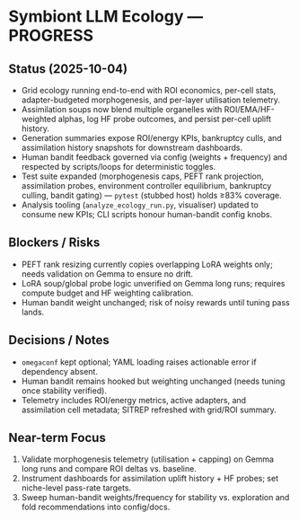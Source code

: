 # Symbiont LLM Ecology — PROGRESS

## Status (2025-10-04)
- Grid ecology running end-to-end with ROI economics, per-cell stats, adapter-budgeted morphogenesis, and per-layer utilisation telemetry.
- Assimilation soups now blend multiple organelles with ROI/EMA/HF-weighted alphas, log HF probe outcomes, and persist per-cell uplift history.
- Generation summaries expose ROI/energy KPIs, bankruptcy culls, and assimilation history snapshots for downstream dashboards.
- Human bandit feedback governed via config (weights + frequency) and respected by scripts/loops for deterministic toggles.
- Test suite expanded (morphogenesis caps, PEFT rank projection, assimilation probes, environment controller equilibrium, bankruptcy culling, bandit gating) — `pytest` (stubbed host) holds ≥83% coverage.
- Analysis tooling (`analyze_ecology_run.py`, visualiser) updated to consume new KPIs; CLI scripts honour human-bandit config knobs.

## Blockers / Risks
- PEFT rank resizing currently copies overlapping LoRA weights only; needs validation on Gemma to ensure no drift.
- LoRA soup/global probe logic unverified on Gemma long runs; requires compute budget and HF weighting calibration.
- Human bandit weight unchanged; risk of noisy rewards until tuning pass lands.

## Decisions / Notes
- `omegaconf` kept optional; YAML loading raises actionable error if dependency absent.
- Human bandit remains hooked but weighting unchanged (needs tuning once stability verified).
- Telemetry includes ROI/energy metrics, active adapters, and assimilation cell metadata; SITREP refreshed with grid/ROI summary.

## Near-term Focus
1. Validate morphogenesis telemetry (utilisation + capping) on Gemma long runs and compare ROI deltas vs. baseline.
2. Instrument dashboards for assimilation uplift history + HF probes; set niche-level pass-rate targets.
3. Sweep human-bandit weights/frequency for stability vs. exploration and fold recommendations into config/docs.
